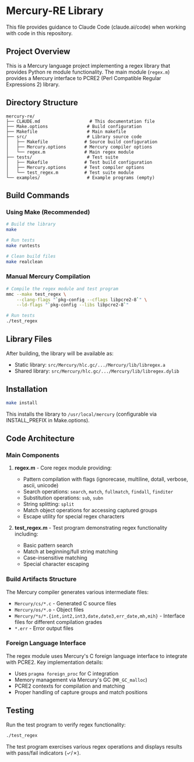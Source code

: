 # Mercury-RE Library

This file provides guidance to Claude Code (claude.ai/code) when working with code in this repository.

## Project Overview

This is a Mercury language project implementing a regex library that provides Python re module functionality. The main module (`regex.m`) provides a Mercury interface to PCRE2 (Perl Compatible Regular Expressions 2) library.

## Directory Structure
```
mercury-re/
├── CLAUDE.md                   # This documentation file
├── Make.options               # Build configuration
├── Makefile                   # Main makefile
├── src/                       # Library source code
│   ├── Makefile              # Source build configuration
│   ├── Mercury.options       # Mercury compiler options
│   └── regex.m               # Main regex module
├── tests/                     # Test suite
│   ├── Makefile              # Test build configuration  
│   ├── Mercury.options       # Test compiler options
│   └── test_regex.m          # Test suite module
└── examples/                  # Example programs (empty)
```

## Build Commands

### Using Make (Recommended)
```bash
# Build the library
make

# Run tests
make runtests

# Clean build files
make realclean
```

### Manual Mercury Compilation
```bash
# Compile the regex module and test program
mmc --make test_regex \
    --clang-flags "`pkg-config --cflags libpcre2-8`" \
    --ld-flags "`pkg-config --libs libpcre2-8`"

# Run tests
./test_regex
```

## Library Files
After building, the library will be available as:
- Static library: `src/Mercury/hlc.gc/.../Mercury/lib/libregex.a`
- Shared library: `src/Mercury/hlc.gc/.../Mercury/lib/libregex.dylib`

## Installation
```bash
make install
```

This installs the library to `/usr/local/mercury` (configurable via INSTALL_PREFIX in Make.options).

## Code Architecture

### Main Components

1. **regex.m** - Core regex module providing:
   - Pattern compilation with flags (ignorecase, multiline, dotall, verbose, ascii, unicode)
   - Search operations: `search`, `match`, `fullmatch`, `findall`, `finditer`
   - Substitution operations: `sub`, `subn`
   - String splitting: `split`
   - Match object operations for accessing captured groups
   - Escape utility for special regex characters

2. **test_regex.m** - Test program demonstrating regex functionality including:
   - Basic pattern search
   - Match at beginning/full string matching
   - Case-insensitive matching
   - Special character escaping

### Build Artifacts Structure

The Mercury compiler generates various intermediate files:
- `Mercury/cs/*.c` - Generated C source files
- `Mercury/os/*.o` - Object files
- `Mercury/*s/*.{int,int2,int3,date,date3,err_date,mh,mih}` - Interface files for different compilation grades
- `*.err` - Error output files

### Foreign Language Interface

The regex module uses Mercury's C foreign language interface to integrate with PCRE2. Key implementation details:
- Uses `pragma foreign_proc` for C integration
- Memory management via Mercury's GC (`MR_GC_malloc`)
- PCRE2 contexts for compilation and matching
- Proper handling of capture groups and match positions

## Testing

Run the test program to verify regex functionality:
```bash
./test_regex
```

The test program exercises various regex operations and displays results with pass/fail indicators (✓/✗).